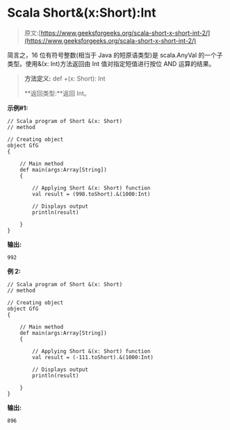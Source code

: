 # Scala Short&(x:Short):Int

> 原文:[https://www.geeksforgeeks.org/scala-short-x-short-int-2/](https://www.geeksforgeeks.org/scala-short-x-short-int-2/)

简言之，16 位有符号整数(相当于 Java 的短原语类型)是 scala.AnyVal 的一个子类型。使用&(x: Int)方法返回由 Int 值对指定短值进行按位 AND 运算的结果。

> **方法定义:** def +(x: Short): Int
> 
> **返回类型:**返回 Int。

**示例#1:**

```
// Scala program of Short &(x: Short) 
// method 

// Creating object 
object GfG 
{ 

    // Main method 
    def main(args:Array[String]) 
    { 

        // Applying Short &(x: Short) function 
        val result = (998.toShort).&(1000:Int)

        // Displays output 
        println(result) 

    } 
} 
```

**输出:**

```
992

```

**例 2:**

```
// Scala program of Short &(x: Short) 
// method 

// Creating object 
object GfG 
{ 

    // Main method 
    def main(args:Array[String]) 
    { 

        // Applying Short &(x: Short) function 
        val result = (-111.toShort).&(1000:Int) 

        // Displays output 
        println(result) 

    } 
} 
```

**输出:**

```
896

```